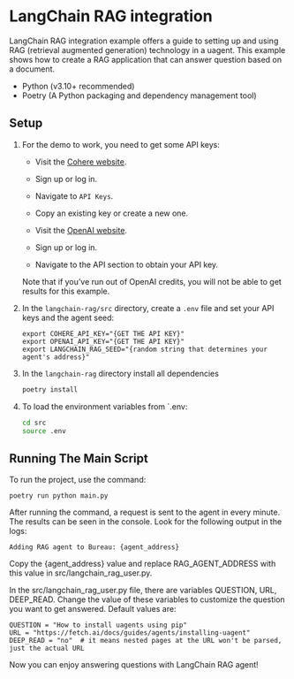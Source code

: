 # LangChain RAG integration

LangChain RAG integration example offers a guide to setting up and using RAG (retrieval augmented generation) technology in a uagent. This example shows how to create a RAG application that can answer question based on a document.

- Python (v3.10+ recommended)
- Poetry (A Python packaging and dependency management tool)

## Setup

1. For the demo to work, you need to get some API keys:

    - Visit the [Cohere website](https://dashboard.cohere.com/).
    - Sign up or log in.
    - Navigate to `API Keys`.
    - Copy an existing key or create a new one.

    - Visit the [OpenAI website](https://openai.com/).
    - Sign up or log in.
    - Navigate to the API section to obtain your API key.

    Note that if you’ve run out of OpenAI credits, you will not be able to get results for this example.

2. In the `langchain-rag/src` directory, create a `.env` file and set your API keys and the agent seed:

    ```
    export COHERE_API_KEY="{GET THE API KEY}"
    export OPENAI_API_KEY="{GET THE API KEY}"
    export LANGCHAIN_RAG_SEED="{random string that determines your agent's address}"
    ```

3. In the `langchain-rag` directory install all dependencies

    ```bash
    poetry install
    ```

3. To load the environment variables from `.env:

    ```bash
    cd src
    source .env
    ```

## Running The Main Script

To run the project, use the command:

```
poetry run python main.py
```


After running the command, a request is sent to the agent in every minute. The results can be seen in the console. Look for the following output in the logs:

```
Adding RAG agent to Bureau: {agent_address}
```

Copy the {agent_address} value and replace RAG_AGENT_ADDRESS with this value in src/langchain_rag_user.py.

In the src/langchain_rag_user.py file, there are variables QUESTION, URL, DEEP_READ. Change the value of these variables to customize the question you want to get answered. Default values are:

```
QUESTION = "How to install uagents using pip"
URL = "https://fetch.ai/docs/guides/agents/installing-uagent"
DEEP_READ = "no"  # it means nested pages at the URL won't be parsed, just the actual URL
```

Now you can enjoy answering questions with LangChain RAG agent!
